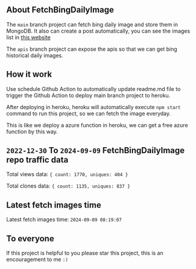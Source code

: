 ## About FetchBingDailyImage

The `main` branch project can fetch bing daily image and store them in MongoDB.
It also can create a post automatically, you can see the images list in [this website](https://oursalbum.netlify.app)

The `apis` branch project can expose the apis so that we can get bing historical daily images.

## How it work

Use schedule Github Action to automatically update readme.md file to trigger the Github Action to deploy main branch project to heroku.

After deploying in heroku, heroku will automatically execute `npm start` command to run this project, so we can fetch the image everyday.

This is like we deploy a azure function in heroku, we can get a free azure function by this way.

## `2022-12-30` To `2024-09-09` FetchBingDailyImage repo traffic data

Total views data: `{ count: 1770, uniques: 404 }`

Total clones data: `{ count: 1135, uniques: 837 }`

## Latest fetch images time

Latest fetch images time: `2024-09-09 08:19:07`

## To everyone

If this project is helpful to you please star this project, this is an encouragement to me `:)`



